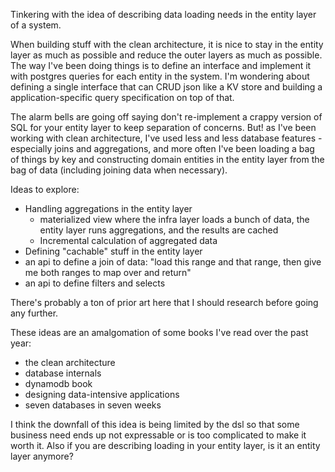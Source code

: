 Tinkering with the idea of describing data loading needs in the entity layer of a system.

When building stuff with the clean architecture, it is nice to stay in the entity layer as much as possible and reduce the outer layers as much as possible. The way I've been doing things is to define an interface and implement it with postgres queries for each entity in the system. I'm wondering about defining a single interface that can CRUD json like a KV store and building a application-specific query specification on top of that.

The alarm bells are going off saying don't re-implement a crappy version of SQL for your entity layer to keep separation of concerns. But! as I've been working with clean architecture, I've used less and less database features - especially joins and aggregations, and more often I've been loading a bag of things by key and constructing domain entities in the entity layer from the bag of data (including joining data when necessary).

Ideas to explore:

- Handling aggregations in the entity layer
  - materialized view where the infra layer loads a bunch of data, the entity layer runs aggregations, and the results are cached
  - Incremental calculation of aggregated data
- Defining "cachable" stuff in the entity layer
- an api to define a join of data: "load this range and that range, then give me both ranges to map over and return"
- an api to define filters and selects

There's probably a ton of prior art here that I should research before going any further.

These ideas are an amalgomation of some books I've read over the past year:

- the clean architecture
- database internals
- dynamodb book
- designing data-intensive applications
- seven databases in seven weeks

I think the downfall of this idea is being limited by the dsl so that some business need ends up not expressable or is too complicated to make it worth it. Also if you are describing loading in your entity layer, is it an entity layer anymore?

